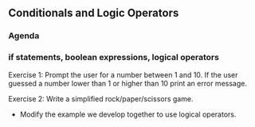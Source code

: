 ## Conditionals and Logic Operators

### Agenda

### if statements, boolean expressions, logical operators

Exercise 1: Prompt the user for a number between 1 and 10. If the user guessed a number lower than 1 or higher than 10 print an error message.

Exercise 2: Write a simplified rock/paper/scissors game. 

- Modify the example we develop together to use logical operators.